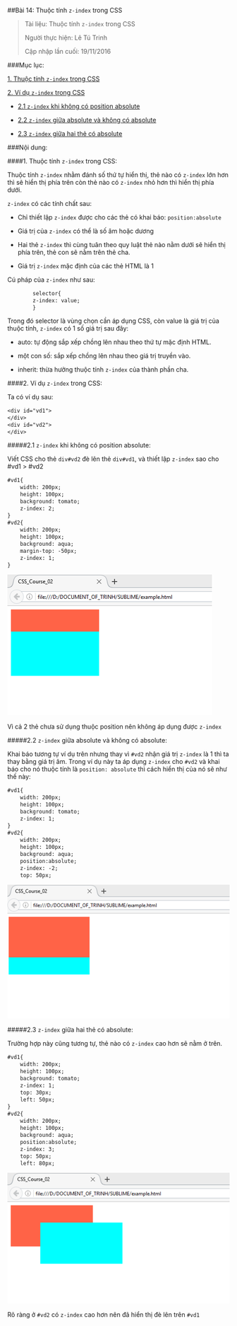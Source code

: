 ##Bài 14: Thuộc tính `z-index` trong CSS

>Tài liệu: Thuộc tính `z-index` trong CSS
>
>Người thực hiện: Lê Tú Trinh
>
>Cập nhập lần cuối: 19/11/2016

###Mục lục:

[1. Thuộc tính `z-index` trong CSS](#1)

[2. Ví dụ `z-index` trong CSS](#2)

- [2.1 `z-index` khi không có position absolute](#2.1)

- [2.2 `z-index` giữa absolute và không có absolute](#2.2)

- [2.3 `z-index` giữa hai thẻ có absolute](#2.3)

###Nội dung:

<a name="1"></a>
####1. Thuộc tính `z-index` trong CSS:

Thuộc tính `z-index` nhằm đánh số thứ tự hiển thị, thẻ nào có `z-index` lớn hơn thì sẽ hiển thị phía trên còn thẻ nào có `z-index` nhỏ hơn thì hiển thị phía dưới.

`z-index` có các tính chất sau:

- Chỉ thiết lập `z-index` được cho các thẻ có khai báo: `position:absolute`

- Giá trị của `z-index` có thể là số âm hoặc dương

- Hai thẻ `z-index` thì cùng tuân theo quy luật thẻ nào nằm dưới sẽ hiển thị phía trên, thẻ con sẽ nằm trên thẻ cha.

- Giá trị `z-index` mặc định của các thẻ HTML là 1

Cú pháp của `z-index` như sau:

```
		selector{
		z-index: value;
		}
```

Trong đó selector là vùng chọn cần áp dụng CSS, còn value là giá trị của thuộc tính, `z-index` có 1 số giá trị sau đây:

- auto: tự động sắp xếp chồng lên nhau theo thứ tự mặc định HTML.

- một con số: sắp xếp chồng lên nhau theo giá trị truyền vào.

- inherit: thừa hưởng thuộc tính `z-index` của thành phần cha.


<a name="2"></a>
####2. Ví dụ `z-index` trong CSS:


Ta có ví dụ sau:

```
<div id="vd1">
</div>
<div id="vd2">
</div>
```
<a name="2.1"></a>
#####2.1 `z-index` khi không có position absolute:

Viết CSS cho thẻ `div#vd2` đè lên thẻ `div#vd1`, và thiết lập `z-index` sao cho #vd1 > #vd2

```
#vd1{
	width: 200px;
	height: 100px;
	background: tomato;
	z-index: 2;
}
#vd2{
	width: 200px;
	height: 100px;
	background: aqua;
	margin-top: -50px;
	z-index: 1;
}
```

![1](https://github.com/TrinhTu/web_developer/blob/master/Task10_CSS_Course_02/Bai13_z-index/image/11.png)

Vì cả 2 thẻ chưa sử dụng thuộc position nên không áp dụng được `z-index`

<a name="2.2"></a>
#####2.2 `z-index` giữa absolute và không có absolute:


Khai báo tương tự ví dụ trên nhưng thay vì `#vd2` nhận giá trị `z-index` là 1 thì ta thay bằng giá trị âm. Trong ví dụ này ta  áp dụng `z-index` cho `#vd2` và khai báo cho nó thuộc tính là `position: absolute` thì cách hiển thị của nó sẽ như thế này:

```
#vd1{
	width: 200px;
	height: 100px;
	background: tomato;
	z-index: 1;
}
#vd2{
	width: 200px;
	height: 100px;
	background: aqua;
	position:absolute;
	z-index: -2;
	top: 50px;
```

![2](https://github.com/TrinhTu/web_developer/blob/master/Task10_CSS_Course_02/Bai13_z-index/image/12.png)

<a name="2.3"></a>
#####2.3 `z-index` giữa hai thẻ có absolute:

Trường hợp này cũng tương tự, thẻ nào có `z-index` cao hơn sẽ nằm ở trên.

```
#vd1{
	width: 200px;
	height: 100px;
	background: tomato;
	z-index: 1;
	top: 30px;
	left: 50px;
}
#vd2{
	width: 200px;
	height: 100px;
	background: aqua;
	position:absolute;
	z-index: 3;
	top: 50px;
	left: 80px;
```

![3](https://github.com/TrinhTu/web_developer/blob/master/Task10_CSS_Course_02/Bai13_z-index/image/13.png)

Rõ ràng ở `#vd2` có `z-index` cao hơn nên đã hiển thị đè lên trên `#vd1`

